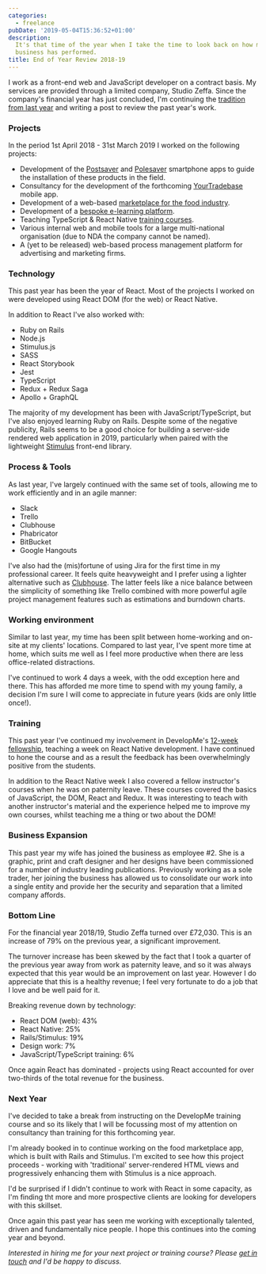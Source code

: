 ```yaml
---
categories:
  - freelance
pubDate: '2019-05-04T15:36:52+01:00'
description:
  It's that time of the year when I take the time to look back on how my
  business has performed.
title: End of Year Review 2018-19
---
```


I work as a front-end web and JavaScript developer on a contract basis. My services are provided through a limited company, Studio Zeffa. Since the company's financial year has just concluded, I'm continuing the [tradition from last year](/blog/2018/03/31/end-of-year-review-2017-18) and writing a post to review the past year's work.

### Projects

In the period 1st April 2018 - 31st March 2019 I worked on the following projects:

- Development of the [Postsaver](https://itunes.apple.com/gb/app/postsaver/id1420447151?mt=8) and [Polesaver](https://itunes.apple.com/gb/app/polesaver/id1420447165) smartphone apps to guide the installation of these products in the field.
- Consultancy for the development of the forthcoming [YourTradebase](https://www.yourtradebase.com) mobile app.
- Development of a web-based [marketplace for the food industry](https://www.confinus.com).
- Development of a [bespoke e-learning platform](https://olice.co.uk/services/elearning-development-design/).
- Teaching TypeScript & React Native [training courses](https://developme.training).
- Various internal web and mobile tools for a large multi-national organisation (due to NDA the company cannot be named).
- A (yet to be released) web-based process management platform for advertising and marketing firms.

### Technology

This past year has been the year of React. Most of the projects I worked on were developed using React DOM (for the web) or React Native.

In addition to React I've also worked with:

- Ruby on Rails
- Node.js
- Stimulus.js
- SASS
- React Storybook
- Jest
- TypeScript
- Redux + Redux Saga
- Apollo + GraphQL

The majority of my development has been with JavaScript/TypeScript, but I've also enjoyed learning Ruby on Rails. Despite some of the negative publicity, Rails seems to be a good choice for building a server-side rendered web application in 2019, particularly when paired with the lightweight [Stimulus](https://stimulusjs.org) front-end library.

### Process & Tools

As last year, I've largely continued with the same set of tools, allowing me to work efficiently and in an agile manner:

- Slack
- Trello
- Clubhouse
- Phabricator
- BitBucket
- Google Hangouts

I've also had the (mis)fortune of using Jira for the first time in my professional career. It feels quite heavyweight and I prefer using a lighter alternative such as [Clubhouse](https://clubhouse.io). The latter feels like a nice balance between the simplicity of something like Trello combined with more powerful agile project management features such as estimations and burndown charts.

### Working environment

Similar to last year, my time has been split between home-working and on-site at my clients' locations. Compared to last year, I've spent more time at home, which suits me well as I feel more productive when there are less office-related distractions.

I've continued to work 4 days a week, with the odd exception here and there. This has afforded me more time to spend with my young family, a decision I'm sure I will come to appreciate in future years (kids are only little once!).

### Training

This past year I've continued my involvement in DevelopMe's [12-week fellowship](https://developme.training/fellowship/), teaching a week on React Native development. I have continued to hone the course and as a result the feedback has been overwhelmingly positive from the students.

In addition to the React Native week I also covered a fellow instructor's courses when he was on paternity leave. These courses covered the basics of JavaScript, the DOM, React and Redux. It was interesting to teach with another instructor's material and the experience helped me to improve my own courses, whilst teaching me a thing or two about the DOM!

### Business Expansion

This past year my wife has joined the business as employee #2. She is a graphic, print and craft designer and her designs have been commissioned for a number of industry leading publications. Previously working as a sole trader, her joining the business has allowed us to consolidate our work into a single entity and provide her the security and separation that a limited company affords.

### Bottom Line

For the financial year 2018/19, Studio Zeffa turned over £72,030. This is an increase of 79% on the previous year, a significant improvement.

The turnover increase has been skewed by the fact that I took a quarter of the previous year away from work as paternity leave, and so it was always expected that this year would be an improvement on last year. However I do appreciate that this is a healthy revenue; I feel very fortunate to do a job that I love and be well paid for it.

Breaking revenue down by technology:

- React DOM (web): 43%
- React Native: 25%
- Rails/Stimulus: 19%
- Design work: 7%
- JavaScript/TypeScript training: 6%

Once again React has dominated - projects using React accounted for over two-thirds of the total revenue for the business.

### Next Year

I've decided to take a break from instructing on the DevelopMe training course and so its likely that I will be focussing most of my attention on consultancy than training for this forthcoming year.

I'm already booked in to continue working on the food marketplace app, which is built with Rails and Stimulus. I'm excited to see how this project proceeds - working with 'traditional' server-rendered HTML views and progressively enhancing them with Stimulus is a nice approach.

I'd be surprised if I didn't continue to work with React in some capacity, as I'm finding tht more and more prospective clients are looking for developers with this skillset.

Once again this past year has seen me working with exceptionally talented, driven and fundamentally nice people. I hope this continues into the coming year and beyond.

_Interested in hiring me for your next project or training course? Please [get in touch](mailto:hello@tomspencer.dev) and I'd be happy to discuss._
